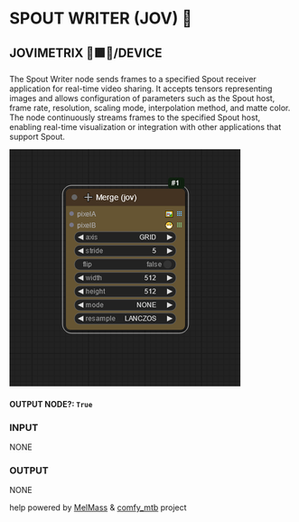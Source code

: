 # SPOUT WRITER (JOV) 🎥

## JOVIMETRIX 🔺🟩🔵/DEVICE

The Spout Writer node sends frames to a specified Spout receiver application for real-time video sharing. It accepts tensors representing images and allows configuration of parameters such as the Spout host, frame rate, resolution, scaling mode, interpolation method, and matte color. The node continuously streams frames to the specified Spout host, enabling real-time visualization or integration with other applications that support Spout.

![SPOUT WRITER](https://raw.githubusercontent.com/Amorano/Jovimetrix-examples/master/node/SPOUT%20WRITER/SPOUT%20WRITER.png)

#### OUTPUT NODE?: `True`

### INPUT

NONE

### OUTPUT

NONE

help powered by [MelMass](https://github.com/melMass) & [comfy_mtb](https://github.com/melMass/comfy_mtb) project